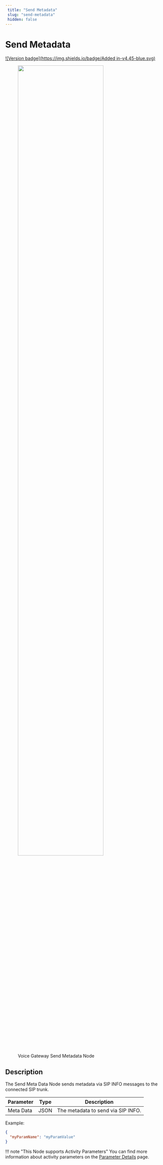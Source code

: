 ```yaml
---
 title: "Send Metadata" 
 slug: "send-metadata" 
 hidden: false 
---
```


# Send Metadata

[![Version badge](https://img.shields.io/badge/Added in-v4.45-blue.svg)](../../../../../release-notes/4.45.md)

<figure>
  <img class="image-center" src="../../../../../../_assets/ai/build/node-reference/generic-voice/send-metadata.png" width="80%" />
  <figcaption>Voice Gateway Send Metadata Node</figcaption>
</figure>

## Description

The Send Meta Data Node sends metadata via SIP INFO messages to the connected SIP trunk.

| Parameter | Type | Description                        |
|-----------|------|------------------------------------|
| Meta Data | JSON | The metadata to send via SIP INFO. |

Example:

```json
{
  "myParamName": "myParamValue"
}
```

!!! note "This Node supports Activity Parameters"
    You can find more information about activity parameters on the [Parameter Details](../voice-gateway/parameter-details.md) page.